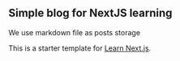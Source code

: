 
## Simple blog for NextJS learning 

We use markdown file as posts storage


This is a starter template for [Learn Next.js](https://nextjs.org/learn).
